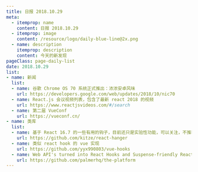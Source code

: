 ```yaml
---
title: 日报 2018.10.29
meta:
  - itemprop: name
    content: 日报 2018.10.29
  - itemprop: image
    content: /resource/logo/daily-blue-line@2x.png
  - name: description
    itemprop: description
    content: 今天的新发现
pageClass: page-daily-list
date: 2018.10.29
list:
- name: 新闻
  list:
  - name: 谷歌 Chrome OS 70 系统正式推出：浓浓安卓风味
    url: https://developers.google.com/web/updates/2018/10/nic70
  - name: React.js 会议视频列表，包含了最新 react 2018 的视频
    url: https://www.reactjsvideos.com/#/search
  - name: 第二届 VueConf
    url: https://vueconf.cn/
- name: 类库
  list:
  - name: 基于 React 16.7 的一些有用的钩子，目前还只是实验性功能，可以关注，不推荐在生产环境使用
    url: https://github.com/kitze/react-hanger
  - name: 类似 react hook 的 vue 实现
    url: https://github.com/yyx990803/vue-hooks
  - name: Web API's turned into React Hooks and Suspense-friendly React components
    url: https://github.com/palmerhq/the-platform
---
```


<daily-list v-bind="$page.frontmatter"/>